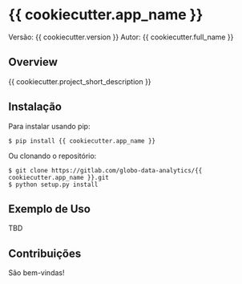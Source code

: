 {{ cookiecutter.app_name }}
===============================

Versão: {{ cookiecutter.version }}
Autor: {{ cookiecutter.full_name }}

Overview
--------

{{ cookiecutter.project_short_description }}

Instalação
----------

Para instalar usando pip:

    $ pip install {{ cookiecutter.app_name }}


Ou clonando o repositório:

    $ git clone https://gitlab.com/globo-data-analytics/{{ cookiecutter.app_name }}.git
    $ python setup.py install

Exemplo de Uso
--------------

TBD

Contribuições
-------------

São bem-vindas!
